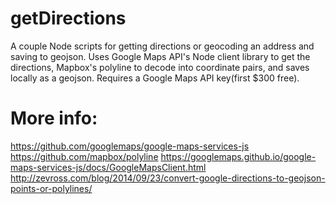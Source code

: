 # getDirections

A couple Node scripts for getting directions or geocoding an address and saving to geojson. Uses Google Maps API's Node client library to get the directions, Mapbox's polyline to decode into coordinate pairs, and saves locally as a geojson. Requires a Google Maps API key(first $300 free).

# More info:
https://github.com/googlemaps/google-maps-services-js
https://github.com/mapbox/polyline
https://googlemaps.github.io/google-maps-services-js/docs/GoogleMapsClient.html
http://zevross.com/blog/2014/09/23/convert-google-directions-to-geojson-points-or-polylines/
